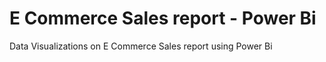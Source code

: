 # E Commerce Sales report - Power Bi
 Data Visualizations on E Commerce Sales report using Power Bi
